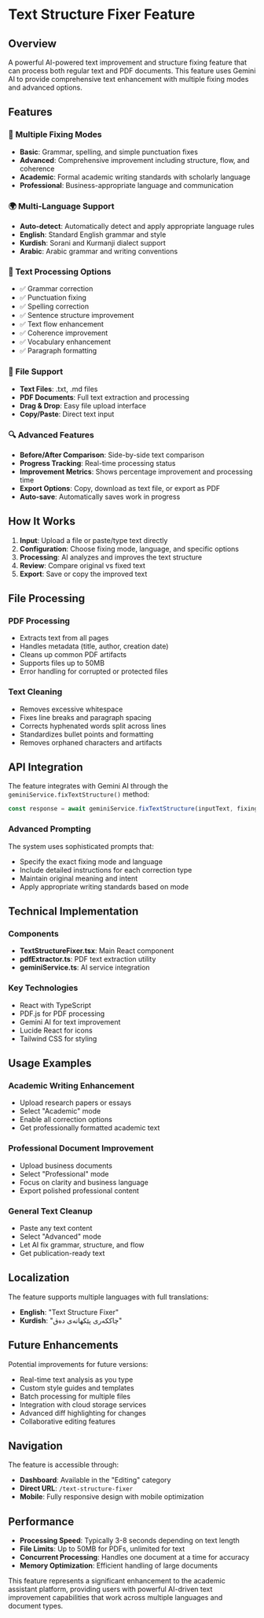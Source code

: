 # Text Structure Fixer Feature

## Overview
A powerful AI-powered text improvement and structure fixing feature that can process both regular text and PDF documents. This feature uses Gemini AI to provide comprehensive text enhancement with multiple fixing modes and advanced options.

## Features

### 🎯 Multiple Fixing Modes
- **Basic**: Grammar, spelling, and simple punctuation fixes
- **Advanced**: Comprehensive improvement including structure, flow, and coherence
- **Academic**: Formal academic writing standards with scholarly language
- **Professional**: Business-appropriate language and communication

### 🌍 Multi-Language Support
- **Auto-detect**: Automatically detect and apply appropriate language rules
- **English**: Standard English grammar and style
- **Kurdish**: Sorani and Kurmanji dialect support
- **Arabic**: Arabic grammar and writing conventions

### 📝 Text Processing Options
- ✅ Grammar correction
- ✅ Punctuation fixing
- ✅ Spelling correction
- ✅ Sentence structure improvement
- ✅ Text flow enhancement
- ✅ Coherence improvement
- ✅ Vocabulary enhancement
- ✅ Paragraph formatting

### 📄 File Support
- **Text Files**: .txt, .md files
- **PDF Documents**: Full text extraction and processing
- **Drag & Drop**: Easy file upload interface
- **Copy/Paste**: Direct text input

### 🔍 Advanced Features
- **Before/After Comparison**: Side-by-side text comparison
- **Progress Tracking**: Real-time processing status
- **Improvement Metrics**: Shows percentage improvement and processing time
- **Export Options**: Copy, download as text file, or export as PDF
- **Auto-save**: Automatically saves work in progress

## How It Works

1. **Input**: Upload a file or paste/type text directly
2. **Configuration**: Choose fixing mode, language, and specific options
3. **Processing**: AI analyzes and improves the text structure
4. **Review**: Compare original vs fixed text
5. **Export**: Save or copy the improved text

## File Processing

### PDF Processing
- Extracts text from all pages
- Handles metadata (title, author, creation date)
- Cleans up common PDF artifacts
- Supports files up to 50MB
- Error handling for corrupted or protected files

### Text Cleaning
- Removes excessive whitespace
- Fixes line breaks and paragraph spacing
- Corrects hyphenated words split across lines
- Standardizes bullet points and formatting
- Removes orphaned characters and artifacts

## API Integration

The feature integrates with Gemini AI through the `geminiService.fixTextStructure()` method:

```typescript
const response = await geminiService.fixTextStructure(inputText, fixingOptions);
```

### Advanced Prompting
The system uses sophisticated prompts that:
- Specify the exact fixing mode and language
- Include detailed instructions for each correction type
- Maintain original meaning and intent
- Apply appropriate writing standards based on mode

## Technical Implementation

### Components
- **TextStructureFixer.tsx**: Main React component
- **pdfExtractor.ts**: PDF text extraction utility
- **geminiService.ts**: AI service integration

### Key Technologies
- React with TypeScript
- PDF.js for PDF processing
- Gemini AI for text improvement
- Lucide React for icons
- Tailwind CSS for styling

## Usage Examples

### Academic Writing Enhancement
- Upload research papers or essays
- Select "Academic" mode
- Enable all correction options
- Get professionally formatted academic text

### Professional Document Improvement
- Upload business documents
- Select "Professional" mode
- Focus on clarity and business language
- Export polished professional content

### General Text Cleanup
- Paste any text content
- Select "Advanced" mode
- Let AI fix grammar, structure, and flow
- Get publication-ready text

## Localization

The feature supports multiple languages with full translations:
- **English**: "Text Structure Fixer"
- **Kurdish**: "چاککەری پێکهاتەی دەق"

## Future Enhancements

Potential improvements for future versions:
- Real-time text analysis as you type
- Custom style guides and templates
- Batch processing for multiple files
- Integration with cloud storage services
- Advanced diff highlighting for changes
- Collaborative editing features

## Navigation

The feature is accessible through:
- **Dashboard**: Available in the "Editing" category
- **Direct URL**: `/text-structure-fixer`
- **Mobile**: Fully responsive design with mobile optimization

## Performance

- **Processing Speed**: Typically 3-8 seconds depending on text length
- **File Limits**: Up to 50MB for PDFs, unlimited for text
- **Concurrent Processing**: Handles one document at a time for accuracy
- **Memory Optimization**: Efficient handling of large documents

This feature represents a significant enhancement to the academic assistant platform, providing users with powerful AI-driven text improvement capabilities that work across multiple languages and document types.